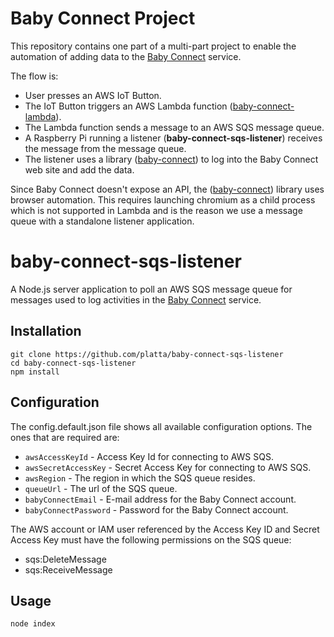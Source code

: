 # Baby Connect Project
This repository contains one part of a multi-part project to enable the
automation of adding data to the [Baby Connect](https://www.baby-connect.com)
service.

The flow is:

- User presses an AWS IoT Button.
- The IoT Button triggers an AWS Lambda function
([baby-connect-lambda](https://github.com/platta/baby-connect-lambda)).
- The Lambda function sends a message to an AWS SQS message queue.
- A Raspberry Pi running a listener (__baby-connect-sqs-listener__)
receives the message from the message queue.
- The listener uses a library
([baby-connect](https://github.com/platta/baby-connect)) to log into the Baby
Connect web site and add the data.

Since Baby Connect doesn't expose an API, the
([baby-connect](https://github.com/platta/baby-connect)) library uses browser
automation. This requires launching chromium as a child process which is not
supported in Lambda and is the reason we use a message queue with a standalone
listener application.

# baby-connect-sqs-listener

A Node.js server application to poll an AWS SQS message queue for messages used
to log activities in the [Baby Connect](https://www.baby-connect.com) service.

## Installation

```bashp
git clone https://github.com/platta/baby-connect-sqs-listener
cd baby-connect-sqs-listener
npm install
```

## Configuration

The config.default.json file shows all available configuration options. The ones
that are required are:

- `awsAccessKeyId` - Access Key Id for connecting to AWS SQS.
- `awsSecretAccessKey` - Secret Access Key for connecting to AWS SQS.
- `awsRegion` - The region in which the SQS queue resides.
- `queueUrl` - The url of the SQS queue.
- `babyConnectEmail` - E-mail address for the Baby Connect account.
- `babyConnectPassword` - Password for the Baby Connect account.

The AWS account or IAM user referenced by the Access Key ID and Secret Access
Key must have the following permissions on the SQS queue:

- sqs:DeleteMessage
- sqs:ReceiveMessage

## Usage

```bashp
node index
```